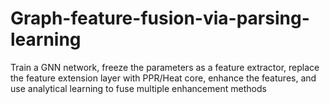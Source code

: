 # Graph-feature-fusion-via-parsing-learning
Train a GNN network, freeze the parameters as a feature extractor, replace the feature extension layer with PPR/Heat core, enhance the features, and use analytical learning to fuse multiple enhancement methods

